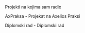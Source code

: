 Projekti na kojima sam radio

AxPraksa - Projekat na Axelios Praksi

Diplomski rad - Diplomski rad

